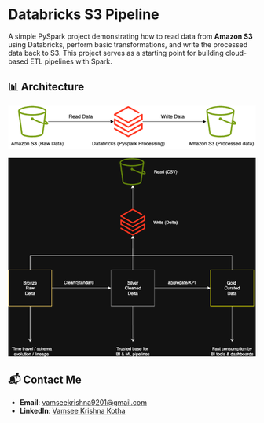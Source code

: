# Databricks S3 Pipeline

A simple PySpark project demonstrating how to read data from **Amazon S3** using Databricks, perform basic transformations, and write the processed data back to S3. This project serves as a starting point for building cloud-based ETL pipelines with Spark.
## 📊 Architecture

![Databricks S3 Pipeline](s3-databricks-architecture.png)

![Medallion Architecture](meddalion_layers.png)

## 📬 Contact Me

- **Email**: [vamseekrishna9201@gmail.com](mailto:vamseekrishna9201@gmail.com)  
- **LinkedIn**: [Vamsee Krishna Kotha](https://www.linkedin.com/in/vamseekrishnakotha/)


